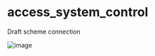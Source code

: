 # access_system_control

Draft scheme connection

![image](https://user-images.githubusercontent.com/104209171/164724931-12a69431-9591-4efd-9310-eb3e95ac0256.png)
